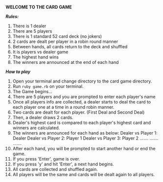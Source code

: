 **WELCOME TO THE CARD GAME**

***Rules:***
1. There is 1 dealer
2. There are 5 players
3. There is 1 standard 52 card deck (no jokers)
4. 2 cards are dealt per player in a robin round manner
5. Between hands, all cards return to the deck and shuffled
4. It is players vs dealer game
5. The highest hand wins
6. The winners are announced at the end of each hand

***How to play***
1. Open your terminal and change directory to the card game directory.
2. Run `ruby game.rb` on your terminal.
3. The Game begins...
4. There are 5 players and you are prompted to enter each player's name
5. Once all players info are collected, a dealer starts to deal the card to each player one at a time in a round robin manner.
6. Two cards are dealt for each player. (First Deal and Second Deal)
7. Then, a dealer draws 2 cards.
8. Dealer's highest card is compared to each player's highest card and winners are calculated.
9. The winners are announced for each hand as below:
    Dealer vs Player 1: Dealer
    Dealer vs Player 2: Player 1
    Dealer vs Player 3: Player 2
    .......
    .......
    .......
10. After each hand, you will be prompted to start another hand or end the game.
11. If you press 'Enter', game is over.
12. If you press 'y' and hit 'Enter', a next hand begins.
13. All cards are collected and shuffled again.
14. All players will be the same and cards will be dealt again to all players.

